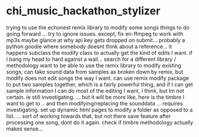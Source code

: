 chi_music_hackathon_stylizer
============================

trying to use the echonest remix library to modify some songs
things to do going forward ... 
  try to ignore issues. 
    except, fix en-ffmpeg to work with mp3s
    maybe glance at why api key gets dropped on submit... probably a python goodie where somebody doesnt think about a reference... it happens
  subclass the modify class to actually get the kind of edits I want. 
  if I bang my head to hard against a wall... search for a different library / methodology
    want to be able to use the remix library to modify existing songs, 
     can take sound data from samples as broken down by remix, but modify does not edit songs the way I want. 
     can use remix modify package to put two samples together, which is a fairly powerful thing, 
       and if I can get sample information I can do most of the editing I want, I think, but Im not certain. 
        ie still investigating. ... but it will be more like, here is the timbre I want to get to
         .. and then modifying/replacing the sounddata ... requires investigating. 
  set up dynamic html pages to modify a folder as opposed to a list. ... 
    sort of working towards that, but not there
  save feature after processing one song, dont do it again. 
  check if timbre methodology actually makes sense... 
  
